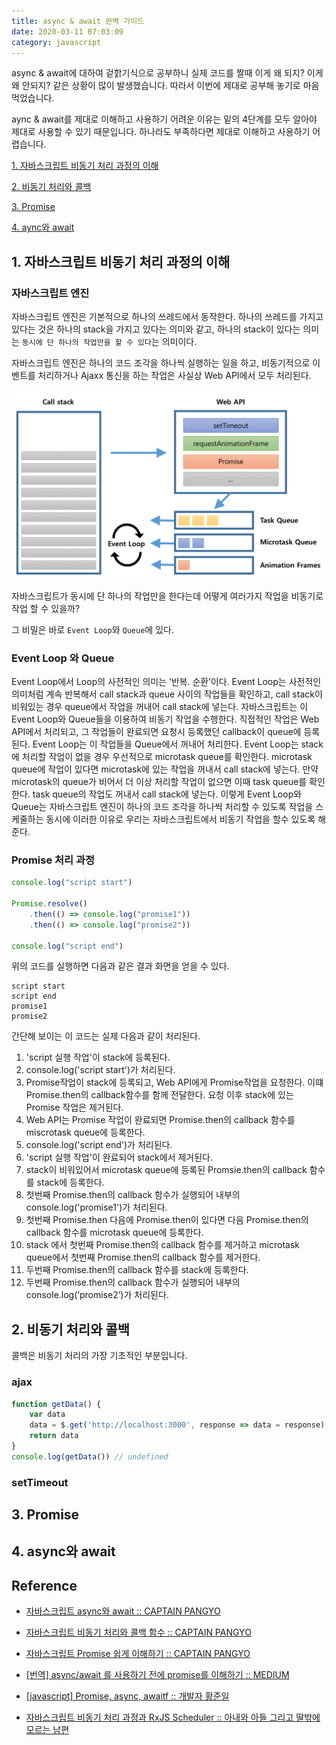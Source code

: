 ```yaml
---
title: async & await 완벽 가이드
date: 2020-03-11 07:03:09
category: javascript
---
```


async & await에 대하여 겉핡기식으로 공부하니 실제 코드를 짤때 이게 왜 되지? 이게 왜 안되지? 같은 상황이 많이 발생했습니다. 따라서 이번에 제대로 공부해 놓기로 마음 먹었습니다.



aync & await를 제대로 이해하고 사용하기 어려운 이유는 밑의 4단계를 모두 알아야 제대로 사용할 수 있기 때문입니다. 하나라도 부족하다면 제대로 이해하고 사용하기 어렵습니다.

[1. 자바스크립트 비동기 처리 과정의 이해](#1-자바스크립트-비동기-처리-과정의-이해)

[2. 비동기 처리와 콜백](#2-비동기-처리와-콜백)

[3. Promise](#3-promise)

[4. aync와 await](#4-async와-await)

## 1. 자바스크립트 비동기 처리 과정의 이해

### 자바스크립트 엔진

자바스크립트 엔진은 기본적으로 하나의 쓰레드에서 동작한다. 하나의 쓰레드를 가지고 있다는 것은 하나의 stack을 가지고 있다는 의미와 같고, 하나의 stack이 있다는 의미는 `동시에 단 하나의 작업만을 할 수 있다`는 의미이다.

자바스크립트 엔진은 하나의 코드 조각을 하나씩 실행하는 일을 하고, 비동기적으로 이벤트를 처리하거나 Ajaxx 통신을 하는 작업은 사실상 Web API에서 모두 처리된다.

<img src='./images/browser-structure.png' />

자바스크립트가 동시에 단 하나의 작업만을 한다는데 어떻게 여러가지 작업을 비동기로 작업 할 수 있을까?

그 비밀은 바로 `Event Loop`와 `Queue`에 있다.

### Event Loop 와 Queue

Event Loop에서 Loop의 사전적인 의미는 ‘반복. 순환’이다. Event Loop는 사전적인 의미처럼 계속 반복해서 call stack과 queue 사이의 작업들을 확인하고, call stack이 비워있는 경우 queue에서 작업을 꺼내어 call stack에 넣는다.
자바스크립트는 이 Event Loop와 Queue들을 이용하여 비동기 작업을 수행한다.
직접적인 작업은 Web API에서 처리되고, 그 작업들이 완료되면 요청시 등록했던 callback이 queue에 등록된다.
Event Loop는 이 작업들을 Queue에서 꺼내어 처리한다.
Event Loop는 stack에 처리할 작업이 없을 경우 우선적으로 microtask queue를 확인한다. microtask queue에 작업이 있다면 microtask에 있는 작업을 꺼내서 call stack에 넣는다. 만약 microtask의 queue가 비어서 더 이상 처리할 작업이 없으면 이때 task queue를 확인한다. task queue의 작업도 꺼내서 call stack에 넣는다.
이렇게 Event Loop와 Queue는 자바스크립트 엔진이 하나의 코드 조각을 하나씩 처리할 수 있도록 작업을 스케줄하는 동시에 이러한 이유로 우리는 자바스크립트에서 비동기 작업을 할수 있도록 해준다.

### Promise 처리 과정

```js
console.log("script start")

Promise.resolve()
    .then(() => console.log("promise1"))
    .then(() => console.log("promise2"))

console.log("script end")
```

위의 코드를 실행하면 다음과 같은 결과 화면을 얻을 수 있다.

```
script start
script end
promise1
promise2
```

간단해 보이는 이 코드는 실제 다음과 같이 처리된다.

1. 'script 실행 작업'이 stack에 등록된다.
2. console.log('script start')가 처리된다.
3. Promise작업이 stack에 등록되고, Web API에게 Promise작업을 요청한다. 이떄 Promise.then의 callback함수를 함께 전달한다. 요청 이후 stack에 있는 Promise 작업은 제거된다.
4. Web API는 Promise 작업이 완료되면 Promise.then의 callback 함수를 miscrotask queue에 등록한다.
5. console.log('script end')가 처리된다.
6. 'script 실행 작업'이 완료되어 stack에서 제거된다.
7. stack이 비워있어서 microtask queue에 등록된 Promsie.then의 callback 함수를 stack에 등록한다.
8. 첫번째 Promise.then의 callback 함수가 실행되어 내부의 console.log('promise1')가 처리된다.
9. 첫번째 Promise.then 다음에 Promise.then이 있다면 다음 Promise.then의 callback 함수를 microtask queue에 등록한다.
10. stack 에서 첫번째 Promise.then의 callback 함수를 제거하고 microtask queue에서 첫번째 Promise.then의 callback 함수를 제거한다.
11. 두번째 Promise.then의 callback 함수를 stack에 등록한다.
12. 두번째 Promise.then의 callback 함수가 실행되어 내부의 console.log(‘promise2’)가 처리된다.



## 2. 비동기 처리와 콜백

콜백은 비동기 처리의 가장 기초적인 부분입니다.

### ajax

```js
function getData() {
    var data
	data = $.get('http://localhost:3000', response => data = response)
    return data
}
console.log(getData()) // undefined
```



### setTimeout



## 3. Promise



## 4. async와 await











## Reference

* [자바스크립트 async와 await :: CAPTAIN PANGYO](https://joshua1988.github.io/web-development/javascript/js-async-await/)

* [자바스크립트 비동기 처리와 콜백 함수 :: CAPTAIN PANGYO](https://joshua1988.github.io/web-development/javascript/javascript-asynchronous-operation/)

* [자바스크립트 Promise 쉽게 이해하기 :: CAPTAIN PANGYO](https://joshua1988.github.io/web-development/javascript/promise-for-beginners/)

* [[번역] async/await 를 사용하기 전에 promise를 이해하기 :: MEDIUM]([https://medium.com/@kiwanjung/%EB%B2%88%EC%97%AD-async-await-%EB%A5%BC-%EC%82%AC%EC%9A%A9%ED%95%98%EA%B8%B0-%EC%A0%84%EC%97%90-promise%EB%A5%BC-%EC%9D%B4%ED%95%B4%ED%95%98%EA%B8%B0-955dbac2c4a4](https://medium.com/@kiwanjung/번역-async-await-를-사용하기-전에-promise를-이해하기-955dbac2c4a4))

* [[javascript] Promise, async, awaitf :: 개발자 황준일](http://junil-hwang.com/blog/javascript-promise-async-await/)

* [자바스크립트 비동기 처리 과정과 RxJS Scheduler :: 아내와 아들 그리고 딸밖에 모르는 남편](http://sculove.github.io/blog/2018/01/18/javascriptflow/)